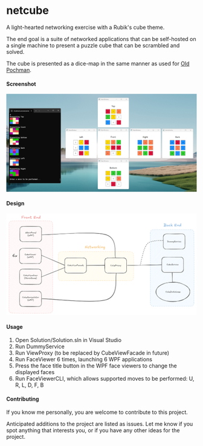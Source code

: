 # netcube

A light-hearted networking exercise with a Rubik's cube theme. 

The end goal is a suite of networked applications that can be self-hosted on a single machine to present a puzzle cube that can be scrambled and solved.

The cube is presented as a dice-map in the same manner as used for [Old Pochman](https://www.speedcubereview.com/blind-solving-algorithms.html).

#### Screenshot

![Image](./misc/example-screenshot.png)

#### Design

![Image](./misc/netcube-system-design.png)

#### Usage

1. Open Solution/Solution.sln in Visual Studio
2. Run DummyService
3. Run ViewProxy (to be replaced by CubeViewFacade in future)
4. Run FaceViewer 6 times, launching 6 WPF applications
5. Press the face title button in the WPF face viewers to change the displayed faces
6. Run FaceViewerCLI, which allows supported moves to be performed: U, R, L, D, F, B

#### Contributing

If you know me personally, you are welcome to contribute to this project.

Anticipated additions to the project are listed as issues. Let me know if you spot anything that interests you, or if you have any other ideas for the project.

